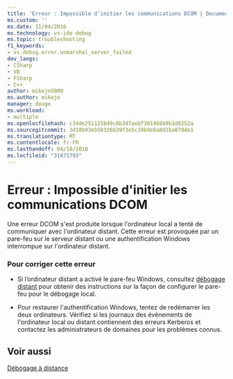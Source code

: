 ```yaml
---
title: 'Erreur : Impossible d’initier les communications DCOM | Documents Microsoft'
ms.custom: ''
ms.date: 11/04/2016
ms.technology: vs-ide-debug
ms.topic: troubleshooting
f1_keywords:
- vs.debug.error.unmarshal_server_failed
dev_langs:
- CSharp
- VB
- FSharp
- C++
author: mikejo5000
ms.author: mikejo
manager: douge
ms.workload:
- multiple
ms.openlocfilehash: c34de251125b49c8b3d7aebf301468b9b1d0252a
ms.sourcegitcommit: 3d10b93eb5b326639f3e5c19b9e6a8d1ba078de1
ms.translationtype: MT
ms.contentlocale: fr-FR
ms.lasthandoff: 04/18/2018
ms.locfileid: "31471793"
---
```

# <a name="error-unable-to-initiate-dcom-communication"></a>Erreur : Impossible d'initier les communications DCOM
Une erreur DCOM s'est produite lorsque l'ordinateur local a tenté de communiquer avec l'ordinateur distant. Cette erreur est provoquée par un pare-feu sur le serveur distant ou une authentification Windows interrompue sur l'ordinateur distant.  
  
### <a name="to-correct-this-error"></a>Pour corriger cette erreur  
  
-   Si l’ordinateur distant a activé le pare-feu Windows, consultez [débogage distant](../debugger/remote-debugging.md) pour obtenir des instructions sur la façon de configurer le pare-feu pour le débogage local.  
  
-   Pour restaurer l'authentification Windows, tentez de redémarrer les deux ordinateurs. Vérifiez si les journaux des événements de l'ordinateur local ou distant contiennent des erreurs Kerberos et contactez les administrateurs de domaines pour les problèmes connus.  
  
## <a name="see-also"></a>Voir aussi  
 [Débogage à distance](../debugger/remote-debugging.md)